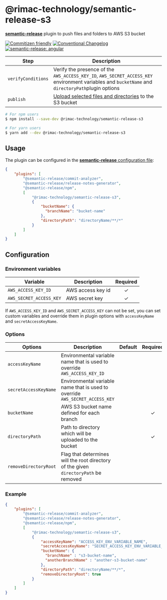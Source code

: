 # @rimac-technology/semantic-release-s3

[**semantic-release**](https://github.com/semantic-release/semantic-release) plugin to push files and folders to AWS S3 bucket

[![Commitizen friendly](https://img.shields.io/badge/commitizen-friendly-brightgreen.svg)](http://commitizen.github.io/cz-cli/)
[![Conventional Changelog](https://img.shields.io/badge/changelog-conventional-brightgreen.svg)](http://conventional-changelog.github.io)
[![semantic-release: angular](https://img.shields.io/badge/semantic--release-conventionalcommits-e10079?logo=semantic-release)](https://github.com/semantic-release/semantic-release)

| Step               | Description                                                                                                                                      |
| ------------------ | ------------------------------------------------------------------------------------------------------------------------------------------------ |
| `verifyConditions` | Verify the presence of the `AWS_ACCESS_KEY_ID`, `AWS_SECRET_ACCESS_KEY` environment variables and `bucketName` and `directoryPath`plugin options |
| `publish`          | [Upload selected files and directories](https://docs.aws.amazon.com/AWSJavaScriptSDK/latest/AWS/S3.html) to the S3 bucket                        |

```bash
# For npm users
$ npm install --save-dev @rimac-technology/semantic-release-s3

# For yarn users
$ yarn add --dev @rimac-technology/semantic-release-s3
```

## Usage

The plugin can be configured in the
[**semantic-release** configuration file](https://github.com/semantic-release/semantic-release/blob/master/docs/usage/configuration.md#configuration):

```json
{
    "plugins": [
        "@semantic-release/commit-analyzer",
        "@semantic-release/release-notes-generator",
        "@semantic-release/npm",
        [
            "@rimac-technology/semantic-release-s3",
            {
                "bucketName": {
                  "branchName": "bucket-name"
                },
                "directoryPath": "directoryName/**/*"
            }
        ]
    ]
}
```

## Configuration

### Environment variables

| Variable                | Description       | Required |
| ----------------------- | ----------------- | :------: |
| `AWS_ACCESS_KEY_ID`     | AWS access key id |    ✓     |
| `AWS_SECRET_ACCESS_KEY` | AWS secret key    |    ✓     |

If `AWS_ACCESS_KEY_ID` and `AWS_SECRET_ACCESS_KEY` can not be set, you can set custom variables and override them in plugin
options with `accessKeyName` and `secretAccessKeyName`.

### Options

| Options               | Description                                                                          | Default | Required |
| --------------------- |--------------------------------------------------------------------------------------| ------- | :------: |
| `accessKeyName`       | Environmental variable name that is used to override `AWS_ACCESS_KEY_ID`             |         |          |
| `secretAccessKeyName` | Environmental variable name that is used to override `AWS_SECRET_ACCESS_KEY`         |         |          |
| `bucketName`          | AWS S3 bucket name defined for each branch                                           |         |    ✓     |
| `directoryPath`       | Path to directory which will be uploaded to the bucket                               |         |    ✓     |
| `removeDirectoryRoot` | Flag that determines will the root directory of the given `directoryPath` be removed |         |          |

### Example

```json
{
    "plugins": [
        "@semantic-release/commit-analyzer",
        "@semantic-release/release-notes-generator",
        "@semantic-release/npm",
        [
            "@rimac-technology/semantic-release-s3",
            {
                "accessKeyName": "ACCESS_KEY_ENV_VARIABLE_NAME",
                "secretAccessKeyName": "SECRET_ACCESS_KEY_ENV_VARIABLE_NAME",
                "bucketName": {
                  "branchName" : "s3-bucket-name",
                  "anotherBranchName" : "another-s3-bucket-name" 
                },
                "directoryPath": "directoryName/**/*",
                "removeDirectoryRoot": true
            }
        ]
    ]
}
```
